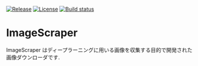 
[![Release](https://img.shields.io/github/release/tsurumeso/ImageScraper.svg)](https://github.com/tsurumeso/ImageScraper/releases/latest)
[![License](https://img.shields.io/github/license/tsurumeso/ImageScraper.svg)](https://github.com/tsurumeso/ImageScraper/blob/master/LICENSE.txt)
[![Build status](https://ci.appveyor.com/api/projects/status/ufibypkcfry5hva4?svg=true)](https://ci.appveyor.com/project/tsurumeso/ImageScraper/branch/master)

# ImageScraper

ImageScraper はディープラーニングに用いる画像を収集する目的で開発された画像ダウンローダです. 
